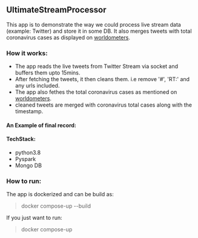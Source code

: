 ## UltimateStreamProcessor

This app is to demonstrate the way we could process live stream data (example: Twitter) and store it in some DB.
It also merges tweets with total coronavirus cases as displayed on [worldometers](https://www.worldometers.info/coronavirus/).

### How it works:
- The app reads the live tweets from Twitter Stream via socket and buffers them upto 15mins.
- After fetching the tweets, it then cleans them. i.e remove '#', 'RT:' and any urls included.
- The app also fethes the total coronavirus cases as mentioned on [worldometers](https://www.worldometers.info/coronavirus/).
- cleaned tweets are merged with coronavirus total cases along with the timestamp.

#### An Example of final record:

#### TechStack:
 - python3.8
 - Pyspark
 - Mongo DB
 
### How to run:
The app is dockerized and can be build as:
> docker compose-up --build

If you just want to run:
> docker compose-up
